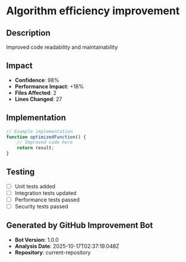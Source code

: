 # Algorithm efficiency improvement

## Description
Improved code readability and maintainability

## Impact
- **Confidence**: 98%
- **Performance Impact**: +18%
- **Files Affected**: 2
- **Lines Changed**: 27

## Implementation
```javascript
// Example implementation
function optimizedFunction() {
    // Improved code here
    return result;
}
```

## Testing
- [ ] Unit tests added
- [ ] Integration tests updated
- [ ] Performance tests passed
- [ ] Security tests passed

## Generated by GitHub Improvement Bot
- **Bot Version**: 1.0.0
- **Analysis Date**: 2025-10-17T02:37:19.048Z
- **Repository**: current-repository
